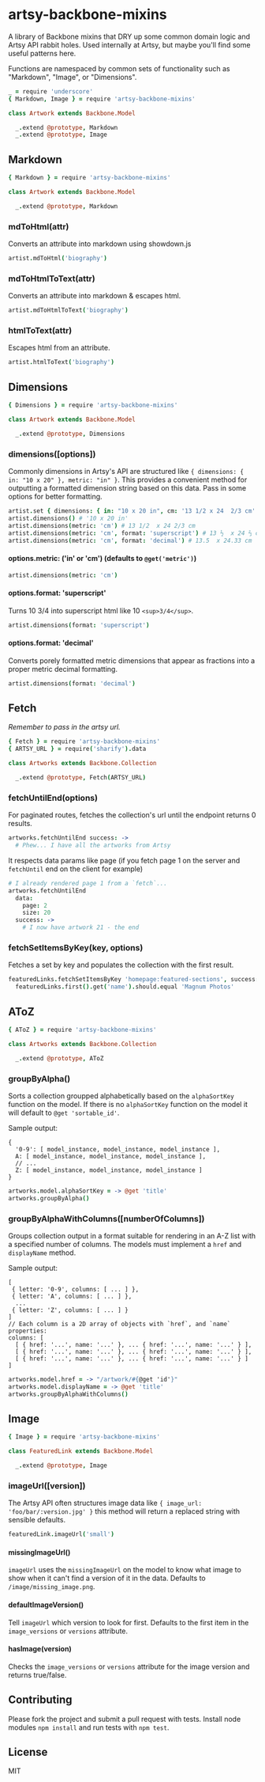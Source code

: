 # artsy-backbone-mixins

A library of Backbone mixins that DRY up some common domain logic and Artsy API rabbit holes. Used internally at Artsy, but maybe you'll find some useful patterns here.

Functions are namespaced by common sets of functionality such as "Markdown", "Image", or "Dimensions".

````coffeescript
_ = require 'underscore'
{ Markdown, Image } = require 'artsy-backbone-mixins'

class Artwork extends Backbone.Model

  _.extend @prototype, Markdown
  _.extend @prototype, Image
````

## Markdown

````coffeescript
{ Markdown } = require 'artsy-backbone-mixins'

class Artwork extends Backbone.Model

  _.extend @prototype, Markdown

````

### mdToHtml(attr)

Converts an attribute into markdown using showdown.js

````coffeescript
artist.mdToHtml('biography')
````

### mdToHtmlToText(attr)

Converts an attribute into markdown & escapes html.

````coffeescript
artist.mdToHtmlToText('biography')
````

### htmlToText(attr)

Escapes html from an attribute.

````coffeescript
artist.htmlToText('biography')
````

## Dimensions

````coffeescript
{ Dimensions } = require 'artsy-backbone-mixins'

class Artwork extends Backbone.Model

  _.extend @prototype, Dimensions

````

### dimensions([options])

Commonly dimensions in Artsy's API are structured like `{ dimensions: { in: "10 x 20" }, metric: "in" }`. This provides a convenient method for outputting a formatted dimension string based on this data. Pass in some options for better formatting.

````coffeescript
artist.set { dimensions: { in: "10 x 20 in", cm: '13 1/2 x 24  2/3 cm' }, metric: "in" }
artist.dimensions() # '10 x 20 in'
artist.dimensions(metric: 'cm') # 13 1/2  x 24 2/3 cm
artist.dimensions(metric: 'cm', format: 'superscript') # 13 ½  x 24 ⅔ cm
artist.dimensions(metric: 'cm', format: 'decimal') # 13.5  x 24.33 cm
````

#### options.metric: ('in' or 'cm') (defaults to `@get('metric')`)

````coffeescript
artist.dimensions(metric: 'cm')
````

#### options.format: 'superscript'

Turns 10 3/4 into superscript html like 10 `<sup>3/4</sup>`.

````coffeescript
artist.dimensions(format: 'superscript')
````

#### options.format: 'decimal'

Converts porely formatted metric dimensions that appear as fractions into a proper metric decimal formatting.

````coffeescript
artist.dimensions(format: 'decimal')
````

## Fetch

_Remember to pass in the artsy url._

````coffeescript
{ Fetch } = require 'artsy-backbone-mixins'
{ ARTSY_URL } = require('sharify').data

class Artworks extends Backbone.Collection

  _.extend @prototype, Fetch(ARTSY_URL)

````

### fetchUntilEnd(options)

For paginated routes, fetches the collection's url until the endpoint returns 0 results.

````coffeescript
artworks.fetchUntilEnd success: ->
  # Phew... I have all the artworks from Artsy
````

It respects data params like page (if you fetch page 1 on the server and `fetchUntil` end on the client for example)
````coffeescript
# I already rendered page 1 from a `fetch`...
artworks.fetchUntilEnd
  data:
    page: 2
    size: 20
  success: ->
    # I now have artwork 21 - the end
````

### fetchSetItemsByKey(key, options)

Fetches a set by key and populates the collection with the first result.

````coffeescript
featuredLinks.fetchSetItemsByKey 'homepage:featured-sections', success: ->
  featuredLinks.first().get('name').should.equal 'Magnum Photos'
````

## AToZ

````coffeescript
{ AToZ } = require 'artsy-backbone-mixins'

class Artworks extends Backbone.Collection

  _.extend @prototype, AToZ

````

### groupByAlpha()

Sorts a collection groupped alphabetically based on the `alphaSortKey` function on the model. If there is no `alphaSortKey` function on the model it will default to `@get 'sortable_id'`.

Sample output:

````
{
  '0-9': [ model_instance, model_instance, model_instance ],
  A: [ model_instance, model_instance, model_instance ],
  // ...
  Z: [ model_instance, model_instance, model_instance ]
}
````

````coffeescript
artworks.model.alphaSortKey = -> @get 'title'
artworks.groupByAlpha()
````

### groupByAlphaWithColumns([numberOfColumns])

Groups collection output in a format suitable for rendering in an A-Z list with a specified number of columns. The models must implement a `href` and `displayName` method.

Sample output:

````
[
 { letter: '0-9', columns: [ ... ] },
 { letter: 'A', columns: [ ... ] },
  ...
 { letter: 'Z', columns: [ ... ] }
]
// Each column is a 2D array of objects with `href`, and `name` properties:
columns: [
  [ { href: '...', name: '...' }, ... { href: '...', name: '...' } ],
  [ { href: '...', name: '...' }, ... { href: '...', name: '...' } ],
  [ { href: '...', name: '...' }, ... { href: '...', name: '...' } ]
]
````

````coffeescript
artworks.model.href = -> "/artwork/#{@get 'id'}"
artworks.model.displayName = -> @get 'title'
artworks.groupByAlphaWithColumns()
````

## Image

````coffeescript
{ Image } = require 'artsy-backbone-mixins'

class FeaturedLink extends Backbone.Model

  _.extend @prototype, Image

````

### imageUrl([version])

The Artsy API often structures image data like `{ image_url: 'foo/bar/:version.jpg' }` this method will return a replaced string with sensible defaults.

````coffeescript
featuredLink.imageUrl('small')
````

#### missingImageUrl()

`imageUrl` uses the `missingImageUrl` on the model to know what image to show when it can't find a version of it in the data. Defaults to `/image/missing_image.png`.

#### defaultImageVersion()

Tell `imageUrl` which version to look for first. Defaults to the first item in the `image_versions` or `versions` attribute.

#### hasImage(version)

Checks the `image_versions` or `versions` attribute for the image version and returns true/false.

## Contributing

Please fork the project and submit a pull request with tests. Install node modules `npm install` and run tests with `npm test`.

## License

MIT
